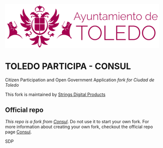 ![Logo of Ayto. Toledo](https://raw.githubusercontent.com/AyuntamientoToledo/consul/master/public/logo_ayto_toledo.png)

# TOLEDO PARTICIPA - CONSUL



Citizen Participation and Open Government Application *fork for Ciudad de Toledo*

This fork is maintained by [Strings Digital Products](https://www.wearestrings.com)


## Official repo

*This repo is a fork from [Consul](https://github.com/consul/consul/)*. Do not use it to start your own fork. For more information about creating your own fork, checkout the official repo page [Consul](https://github.com/consul/consul/).


SDP